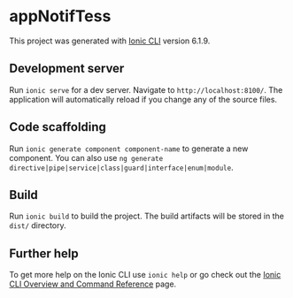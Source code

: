 # appNotifTess

This project was generated with [Ionic CLI](https://ionicframework.com/docs/cli) version 6.1.9.

## Development server

Run `ionic serve` for a dev server. Navigate to `http://localhost:8100/`. The application will automatically reload if you change any of the source files.

## Code scaffolding

Run `ionic generate component component-name` to generate a new component. You can also use `ng generate directive|pipe|service|class|guard|interface|enum|module`.

## Build

Run `ionic build` to build the project. The build artifacts will be stored in the `dist/` directory.

## Further help

To get more help on the Ionic CLI use `ionic help` or go check out the [Ionic CLI Overview and Command Reference](https://ionicframework.com/docs/cli) page.
